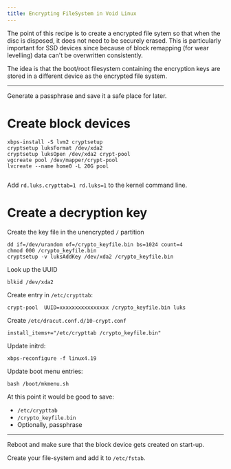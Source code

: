 ```yaml
---
title: Encrypting FileSystem in Void Linux
---
```


The point of this recipe is to create a encrypted file sytem
so that when the disc is disposed, it does not need to be
securely erased.  This is particularly important for SSD devices
since because of block remapping (for wear levelling) data can't
be overwritten consistently.

The idea is that the boot/root filesystem containing the encryption
keys are stored in a different device as the encrypted file system.

* * *

Generate a passphrase and save it a safe place for later.

# Create block devices

```
xbps-install -S lvm2 cryptsetup
cryptsetup luksFormat /dev/xda2
cryptsetup luksOpen /dev/xda2 crypt-pool
vgcreate pool /dev/mapper/crypt-pool
lvcreate --name home0 -L 20G pool


```
Add `rd.luks.crypttab=1 rd.luks=1` to the kernel command line.

# Create a decryption key

Create the key file in the unencrypted `/` partition

```
dd if=/dev/urandom of=/crypto_keyfile.bin bs=1024 count=4
chmod 000 /crypto_keyfile.bin
cryptsetup -v luksAddKey /dev/xda2 /crypto_keyfile.bin
```

Look up the UUID

```
blkid /dev/xda2
```

Create entry in `/etc/crypttab`:

```
crypt-pool 	UUID=xxxxxxxxxxxxxxxx /crypto_keyfile.bin luks
```

Create `/etc/dracut.conf.d/10-crypt.conf`

```
install_items+="/etc/crypttab /crypto_keyfile.bin"
```

Update initrd:

```
xbps-reconfigure -f linux4.19
```

Update boot menu entries:

```
bash /boot/mkmenu.sh
```

At this point it would be good to save:

- `/etc/crypttab`
- `/crypto_keyfile.bin`
- Optionally, passphrase

* * *

Reboot and make sure that the block device gets created on start-up.

Create your file-system and add it to `/etc/fstab`.

